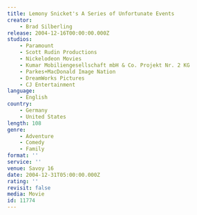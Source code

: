```yaml
---
title: Lemony Snicket's A Series of Unfortunate Events
creator:
    - Brad Silberling
release: 2004-12-16T00:00:00.000Z
studios:
    - Paramount
    - Scott Rudin Productions
    - Nickelodeon Movies
    - Kumar Mobiliengesellschaft mbH & Co. Projekt Nr. 2 KG
    - Parkes+MacDonald Image Nation
    - DreamWorks Pictures
    - CJ Entertainment
language:
    - English
country:
    - Germany
    - United States
length: 108
genre:
    - Adventure
    - Comedy
    - Family
format: ''
service: ''
venue: Savoy 16
date: 2004-12-31T05:00:00.000Z
rating: ''
revisit: false
media: Movie
id: 11774
---
```



